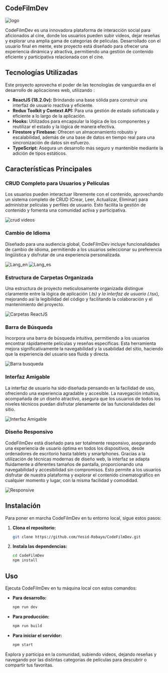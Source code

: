 ## CodeFilmDev

![logo](https://github.com/Yesid-Robayo/CodeFilmDev/assets/114313044/4d537c0d-94c0-4f43-9165-08c2052cce9d)

CodeFilmDev es una innovadora plataforma de interacción social para aficionados al cine, donde los usuarios pueden subir videos, dejar reseñas y explorar una amplia gama de categorías de películas. Desarrollado con el usuario final en mente, este proyecto está diseñado para ofrecer una experiencia dinámica y atractiva, permitiendo una gestión de contenido eficiente y participativa relacionada con el cine.

## Tecnologías Utilizadas

Este proyecto aprovecha el poder de las tecnologías de vanguardia en el desarrollo de aplicaciones web, utilizando :

- **ReactJS (18.2.0v):** Brindando una base sólida para construir una interfaz de usuario reactiva y eficiente.
- **Redux Toolkit y Context API:** Para una gestión de estado sofisticada y eficiente a lo largo de la aplicación.
- **Hooks:** Utilizados para encapsular la lógica de los componentes y reutilizar el estado y la lógica de manera efectiva.
- **Firestore y Firebase:** Ofrecen un almacenamiento robusto y escalabilidad, además de una base de datos en tiempo real para una sincronización de datos sin esfuerzo.
- **TypeScript:** Asegura un desarrollo más seguro y mantenible mediante la adición de tipos estáticos.

## Características Principales

### CRUD Completo para Usuarios y Películas

Los usuarios pueden interactuar libremente con el contenido, aprovechando un sistema completo de CRUD (Crear, Leer, Actualizar, Eliminar) para administrar películas y perfiles de usuario. Esto facilita la gestión de contenido y fomenta una comunidad activa y participativa.

![crud videos](https://github.com/Yesid-Robayo/CodeFilmDev/assets/114313044/d3f9009d-48ab-42c4-ad33-0acda71538aa)


### Cambio de Idioma

Diseñado para una audiencia global, CodeFilmDev incluye funcionalidades de cambio de idioma, permitiendo a los usuarios seleccionar su preferencia lingüística y disfrutar de una experiencia personalizada.

![Lang_en](https://github.com/Yesid-Robayo/CodeFilmDev/assets/114313044/3c82dc1a-fbd2-4714-acb1-25e1b32b7825)
![Lang_es](https://github.com/Yesid-Robayo/CodeFilmDev/assets/114313044/f2c5759b-9c31-4074-8d9c-7973a4e7bf49)

### Estructura de Carpetas Organizada

Una estructura de proyecto meticulosamente organizada distingue claramente entre la lógica de aplicación (*.ts) y la interfaz de usuario (*.tsx), mejorando así la legibilidad del código y facilitando la colaboración y el mantenimiento del proyecto.

![Carpetas ReactJS](https://github.com/Yesid-Robayo/CodeFilmDev/assets/114313044/07b68824-2177-4997-8d01-15f3163aee87)

### Barra de Búsqueda

Incorpora una barra de búsqueda intuitiva, permitiendo a los usuarios encontrar rápidamente películas y reseñas específicas. Esta herramienta mejora significativamente la navegabilidad y la usabilidad del sitio, haciendo que la experiencia del usuario sea fluida y directa.

![Barra busqueda](https://github.com/Yesid-Robayo/CodeFilmDev/assets/114313044/a4184d48-ddd7-4671-a1e8-133da69d50e2)

### Interfaz Amigable

La interfaz de usuario ha sido diseñada pensando en la facilidad de uso, ofreciendo una experiencia agradable y accesible. La navegación intuitiva, acompañada de un diseño atractivo, asegura que los usuarios de todos los niveles técnicos puedan disfrutar plenamente de las funcionalidades del sitio.

![Interfaz Amigable](https://github.com/Yesid-Robayo/CodeFilmDev/assets/114313044/7944ff93-6a22-494a-b564-8cb6211c7411)

### Diseño Responsivo

CodeFilmDev está diseñado para ser totalmente responsivo, asegurando una experiencia de usuario óptima en todos los dispositivos, desde ordenadores de escritorio hasta tablets y smartphones. Gracias a la utilización de técnicas modernas de diseño web, la interfaz se adapta fluidamente a diferentes tamaños de pantalla, proporcionando una navegabilidad y accesibilidad sin compromisos. Esto permite a los usuarios disfrutar de nuestra plataforma y explorar el contenido cinematográfico en cualquier momento y lugar, con la misma facilidad y comodidad.

![Responsive](https://github.com/Yesid-Robayo/CodeFilmDev/assets/114313044/98b162f2-477d-4115-a01e-2b6c195004e9)

## Instalación

Para poner en marcha CodeFilmDev en tu entorno local, sigue estos pasos:

1. **Clona el repositorio:**
   ```bash
   git clone https://github.com/Yesid-Robayo/CodeFilmDev.git
   ```

2. **Instala las dependencias:**
   ```bash
   cd CodeFilmDev
   npm install
   ```

## Uso

Ejecuta CodeFilmDev en tu máquina local con estos comandos:

- **Para desarrollo:**
  ```bash
  npm run dev
  ```

- **Para producción:**
  ```bash
  npm run build
  ```

- **Para iniciar el servidor:**
  ```bash
  npm start
  ```

Explora y participa en la comunidad, subiendo videos, dejando reseñas y navegando por las distintas categorías de películas para descubrir o compartir tus favoritas.
